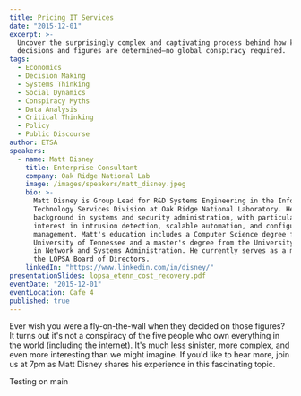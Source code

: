 ```yaml
---
title: Pricing IT Services
date: "2015-12-01"
excerpt: >-
  Uncover the surprisingly complex and captivating process behind how key
  decisions and figures are determined—no global conspiracy required.
tags:
  - Economics
  - Decision Making
  - Systems Thinking
  - Social Dynamics
  - Conspiracy Myths
  - Data Analysis
  - Critical Thinking
  - Policy
  - Public Discourse
author: ETSA
speakers:
  - name: Matt Disney
    title: Enterprise Consultant
    company: Oak Ridge National Lab
    image: /images/speakers/matt_disney.jpeg
    bio: >-
      Matt Disney is Group Lead for R&D Systems Engineering in the Information
      Technology Services Division at Oak Ridge National Laboratory. He has a
      background in systems and security administration, with particular
      interest in intrusion detection, scalable automation, and configuration
      management. Matt's education includes a Computer Science degree from the
      University of Tennessee and a master's degree from the University of Oslo
      in Network and Systems Administration. He currently serves as a member of
      the LOPSA Board of Directors.
    linkedIn: "https://www.linkedin.com/in/disney/"
presentationSlides: lopsa_etenn_cost_recovery.pdf
eventDate: "2015-12-01"
eventLocation: Cafe 4
published: true
---
```


Ever wish you were a fly-on-the-wall when they decided on those figures? It turns out it's not a conspiracy of the five people who own everything in the world (including the internet). It's much less sinister, more complex, and even more interesting than we might imagine. If you'd like to hear more, join us at 7pm as Matt Disney shares his experience in this fascinating topic.

Testing on main
